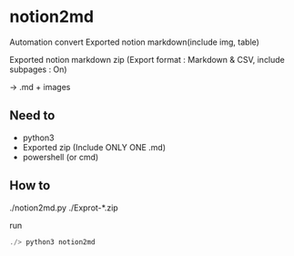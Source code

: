 # notion2md

Automation convert Exported notion markdown(include img, table)

Exported notion markdown zip
(Export format : Markdown & CSV, include subpages : On)

-> .md + images


## Need to

- python3
- Exported zip (Include ONLY ONE .md)
- powershell (or cmd)



## How to

./notion2md.py
./Exprot-*.zip



run


```powershell
./> python3 notion2md
```
